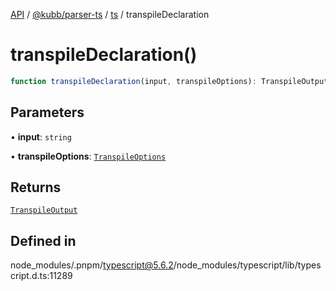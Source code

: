 [API](../../../../../packages.md) / [@kubb/parser-ts](../../../index.md) / [ts](../index.md) / transpileDeclaration

# transpileDeclaration()

```ts
function transpileDeclaration(input, transpileOptions): TranspileOutput
```

## Parameters

• **input**: `string`

• **transpileOptions**: [`TranspileOptions`](../interfaces/TranspileOptions.md)

## Returns

[`TranspileOutput`](../interfaces/TranspileOutput.md)

## Defined in

node\_modules/.pnpm/typescript@5.6.2/node\_modules/typescript/lib/typescript.d.ts:11289
